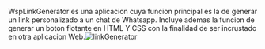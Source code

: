 WspLinkGenerator es una aplicacion cuya funcion principal es la de generar un link personalizado a un chat de Whatsapp. Incluye ademas la funcion de generar un boton flotante en HTML Y CSS con la finalidad de ser incrustado en otra aplicacion Web.![linkGenerator](https://user-images.githubusercontent.com/90270276/229880654-3c368ad6-eb2c-49a5-962b-91fdbc3235b4.png)
